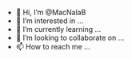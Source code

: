 - 👋 Hi, I’m @MacNalaB
- 👀 I’m interested in ...
- 🌱 I’m currently learning ...
- 💞️ I’m looking to collaborate on ...
- 📫 How to reach me ...

<!---
MacNalaB/MacNalaB is a ✨ special ✨ repository because its `README.md` (this file) appears on your GitHub profile.
You can click the Preview link to take a look at your changes.
--->
